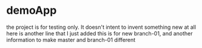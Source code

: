 # demoApp
the project is for testing only. It doesn't intent to invent something new at all
here is another line that I just added
this is for new branch-01, and another information to make master and branch-01 different
